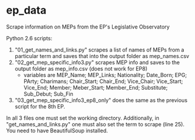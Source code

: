 # ep_data
Scrape information on MEPs from the EP's Legislative Observatory

Python 2.6 scripts:
1) "01_get_names_and_links.py" scrapes a list of names of MEPs  from a particular term and saves that into the output folder as mep_names.csv
2) "02_get_mep_specific_info3.py" scrapes MEP info and saves to the output folder as mep_info.csv (does not work for EP8)
    - variables are MEP_Name; MEP_Links; Nationality; Date_Born; EPG; PArty; Charimans; Chair_Start; Chair_End; Vice_Chair; Vice_Start; Vice_End; Member; Meber_Start; Member_End; Substitute; Sub_Debut; Sub_Fin
3) "03_get_mep_specific_info3_ep8_only" does the same as the previous script for the 8th EP.

In all 3 files one must set the working directory. Additionally, in "get_names_and_links.py" one must also set the term to scrape (line 25). You need to have BeautifulSoup installed.
